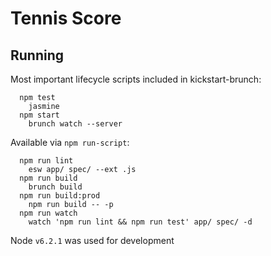 # Tennis Score

## Running

Most important lifecycle scripts included in kickstart-brunch:

```
  npm test
    jasmine
  npm start
    brunch watch --server
```

Available via `npm run-script`:

```
  npm run lint
    esw app/ spec/ --ext .js
  npm run build
    brunch build
  npm run build:prod
    npm run build -- -p
  npm run watch
    watch 'npm run lint && npm run test' app/ spec/ -d
```

Node `v6.2.1` was used for development
